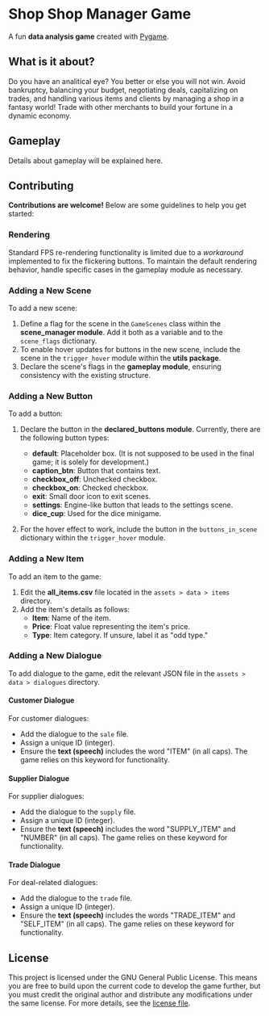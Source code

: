 # Shop Shop Manager Game

A fun **data analysis game** created with [Pygame](https://github.com/pygame/pygame).

## What is it about?

Do you have an analitical eye? You better or else you will not win.
Avoid bankruptcy, balancing your budget, negotiating deals, capitalizing on trades, and handling various items and clients by managing a shop in a fantasy world! Trade with other merchants to build your fortune in a dynamic economy. 

## Gameplay

Details about gameplay will be explained here.

## Contributing

**Contributions are welcome!** Below are some guidelines to help you get started:

### Rendering

Standard FPS re-rendering functionality is limited due to a _workaround_ implemented to fix the flickering buttons. To maintain the default rendering behavior, handle specific cases in the gameplay module as necessary.

### Adding a New Scene

To add a new scene:

1. Define a flag for the scene in the `GameScenes` class within the **scene_manager module**. Add it both as a variable and to the `scene_flags` dictionary.
2. To enable hover updates for buttons in the new scene, include the scene in the `trigger_hover` module within the **utils package**.
3. Declare the scene's flags in the **gameplay module**, ensuring consistency with the existing structure.

### Adding a New Button

To add a button:

1. Declare the button in the **declared_buttons module**. Currently, there are the following button types:
   - **default**: Placeholder box. (It is not supposed to be used in the final game; it is solely for development.)
   - **caption_btn**: Button that contains text.
   - **checkbox_off**: Unchecked checkbox.
   - **checkbox_on**: Checked checkbox.
   - **exit**: Small door icon to exit scenes.
   - **settings**: Engine-like button that leads to the settings scene.
   - **dice_cup**: Used for the dice minigame.

2. For the hover effect to work, include the button in the `buttons_in_scene` dictionary within the `trigger_hover` module.

### Adding a New Item

To add an item to the game:

1. Edit the **all_items.csv** file located in the `assets > data > items` directory.
2. Add the item's details as follows:
   - **Item**: Name of the item.
   - **Price**: Float value representing the item's price.
   - **Type**: Item category. If unsure, label it as "odd type."

### Adding a New Dialogue

To add dialogue to the game, edit the relevant JSON file in the `assets > data > dialogues` directory.

#### Customer Dialogue

For customer dialogues:
- Add the dialogue to the `sale` file.
- Assign a unique ID (integer).
- Ensure the **text (speech)** includes the word "ITEM" (in all caps). The game relies on this keyword for functionality.

#### Supplier Dialogue

For supplier dialogues:
- Add the dialogue to the `supply` file.
- Assign a unique ID (integer).
- Ensure the **text (speech)** includes the word "SUPPLY_ITEM" and "NUMBER" (in all caps). The game relies on these keyword for functionality.

#### Trade Dialogue

For deal-related dialogues:
- Add the dialogue to the `trade` file.
- Assign a unique ID (integer).
- Ensure the **text (speech)** includes the words "TRADE_ITEM" and "SELF_ITEM" (in all caps). The game relies on these keyword for functionality.

## License

This project is licensed under the GNU General Public License. This means you are free to build upon the current code to develop the game further, but you must credit the original author and distribute any modifications under the same license. For more details, see the [license file](\LICENSE).
